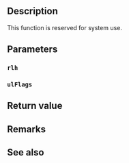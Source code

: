 ## Description

This function is reserved for system use.

## Parameters

### `rlh`

### `ulFlags`

## Return value

## Remarks

## See also